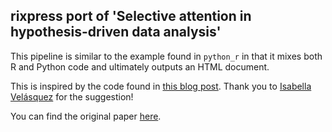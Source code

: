## rixpress port of 'Selective attention in hypothesis-driven data analysis'

This pipeline is similar to the example found in `python_r` in that it mixes
both R and Python code and ultimately outputs an HTML document.

This is inspired by the code found in [this blog
post](https://ivelasq.rbind.io/blog/reticulate-data-recreation/). Thank you to
[Isabella Velásquez](https://fosstodon.org/deck/@ivelasq3/114293176424941566)
for the suggestion!

You can find the original paper [here](https://www.biorxiv.org/content/10.1101/2020.07.30.228916v1).

